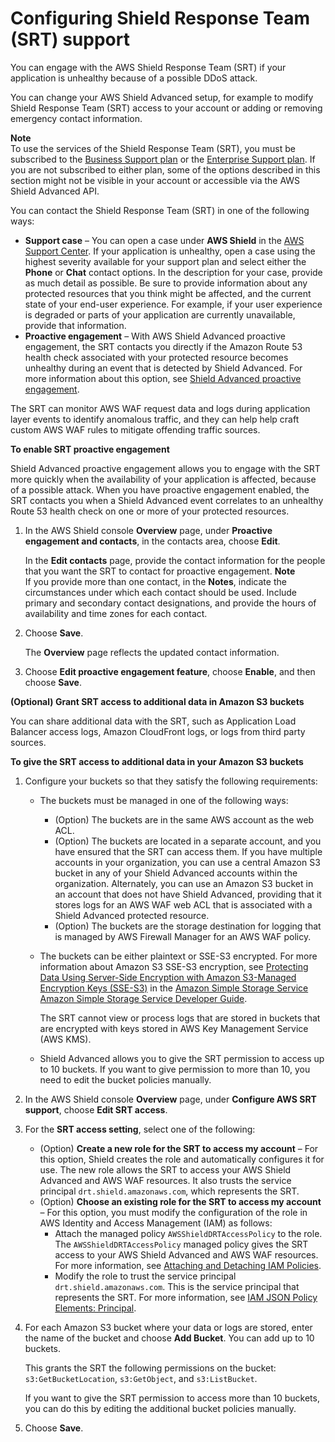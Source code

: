 # Configuring Shield Response Team \(SRT\) support<a name="ddos-edit-drt"></a>

You can engage with the AWS Shield Response Team \(SRT\) if your application is unhealthy because of a possible DDoS attack\. 

You can change your AWS Shield Advanced setup, for example to modify Shield Response Team \(SRT\) access to your account or adding or removing emergency contact information\.

**Note**  
To use the services of the Shield Response Team \(SRT\), you must be subscribed to the [Business Support plan](https://aws.amazon.com/premiumsupport/business-support/) or the [Enterprise Support plan](https://aws.amazon.com/premiumsupport/enterprise-support/)\. If you are not subscribed to either plan, some of the options described in this section might not be visible in your account or accessible via the AWS Shield Advanced API\.

You can contact the Shield Response Team \(SRT\) in one of the following ways: 
+ **Support case** – You can open a case under **AWS Shield** in the [AWS Support Center](https://docs.aws.amazon.com/awssupport/latest/user/case-management.html)\. If your application is unhealthy, open a case using the highest severity available for your support plan and select either the **Phone** or **Chat** contact options\. In the description for your case, provide as much detail as possible\. Be sure to provide information about any protected resources that you think might be affected, and the current state of your end\-user experience\. For example, if your user experience is degraded or parts of your application are currently unavailable, provide that information\. 
+ **Proactive engagement** – With AWS Shield Advanced proactive engagement, the SRT contacts you directly if the Amazon Route 53 health check associated with your protected resource becomes unhealthy during an event that is detected by Shield Advanced\. For more information about this option, see [Shield Advanced proactive engagement](ddos-advanced-proactive-engagement.md)\.

The SRT can monitor AWS WAF request data and logs during application layer events to identify anomalous traffic, and they can help help craft custom AWS WAF rules to mitigate offending traffic sources\.

**To enable SRT proactive engagement**

Shield Advanced proactive engagement allows you to engage with the SRT more quickly when the availability of your application is affected, because of a possible attack\. When you have proactive engagement enabled, the SRT contacts you when a Shield Advanced event correlates to an unhealthy Route 53 health check on one or more of your protected resources\.

1. In the AWS Shield console **Overview** page, under **Proactive engagement and contacts**, in the contacts area, choose **Edit**\.

   In the **Edit contacts** page, provide the contact information for the people that you want the SRT to contact for proactive engagement\. 
**Note**  
If you provide more than one contact, in the **Notes**, indicate the circumstances under which each contact should be used\. Include primary and secondary contact designations, and provide the hours of availability and time zones for each contact\. 

1. Choose **Save**\.

   The **Overview** page reflects the updated contact information\.

1. Choose **Edit proactive engagement feature**, choose **Enable**, and then choose **Save**\.

**\(Optional\) Grant SRT access to additional data in Amazon S3 buckets**

You can share additional data with the SRT, such as Application Load Balancer access logs, Amazon CloudFront logs, or logs from third party sources\. 

**To give the SRT access to additional data in your Amazon S3 buckets**

1. Configure your buckets so that they satisfy the following requirements: 
   + The buckets must be managed in one of the following ways:
     + \(Option\) The buckets are in the same AWS account as the web ACL\. 
     + \(Option\) The buckets are located in a separate account, and you have ensured that the SRT can access them\. If you have multiple accounts in your organization, you can use a central Amazon S3 bucket in any of your Shield Advanced accounts within the organization\. Alternately, you can use an Amazon S3 bucket in an account that does not have Shield Advanced, providing that it stores logs for an AWS WAF web ACL that is associated with a Shield Advanced protected resource\. 
     + \(Option\) The buckets are the storage destination for logging that is managed by AWS Firewall Manager for an AWS WAF policy\. 
   + The buckets can be either plaintext or SSE\-S3 encrypted\. For more information about Amazon S3 SSE\-S3 encryption, see [Protecting Data Using Server\-Side Encryption with Amazon S3\-Managed Encryption Keys \(SSE\-S3\)](https://docs.aws.amazon.com/AmazonS3/latest/dev/UsingServerSideEncryption.html) in the [Amazon Simple Storage Service Amazon Simple Storage Service Developer Guide](https://docs.aws.amazon.com/AmazonS3/latest/dev/Welcome.html)\.

     The SRT cannot view or process logs that are stored in buckets that are encrypted with keys stored in AWS Key Management Service \(AWS KMS\)\. 
   + Shield Advanced allows you to give the SRT permission to access up to 10 buckets\. If you want to give permission to more than 10, you need to edit the bucket policies manually\.

1. In the AWS Shield console **Overview** page, under **Configure AWS SRT support**, choose **Edit SRT access**\.

1. For the **SRT access setting**, select one of the following: 
   + \(Option\) **Create a new role for the SRT to access my account** – For this option, Shield creates the role and automatically configures it for use\. The new role allows the SRT to access your AWS Shield Advanced and AWS WAF resources\. It also trusts the service principal `drt.shield.amazonaws.com`, which represents the SRT\.
   + \(Option\) **Choose an existing role for the SRT to access my account** – For this option, you must modify the configuration of the role in AWS Identity and Access Management \(IAM\) as follows: 
     + Attach the managed policy `AWSShieldDRTAccessPolicy` to the role\. The `AWSShieldDRTAccessPolicy` managed policy gives the SRT access to your AWS Shield Advanced and AWS WAF resources\. For more information, see [Attaching and Detaching IAM Policies](https://docs.aws.amazon.com/IAM/latest/UserGuide/access_policies_manage-attach-detach.html)\. 
     + Modify the role to trust the service principal `drt.shield.amazonaws.com`\. This is the service principal that represents the SRT\. For more information, see [IAM JSON Policy Elements: Principal](https://docs.aws.amazon.com/IAM/latest/UserGuide/reference_policies_elements_principal.html)\. 

1. For each Amazon S3 bucket where your data or logs are stored, enter the name of the bucket and choose **Add Bucket**\. You can add up to 10 buckets\.

   This grants the SRT the following permissions on the bucket: `s3:GetBucketLocation`, `s3:GetObject`, and `s3:ListBucket`\.

   If you want to give the SRT permission to access more than 10 buckets, you can do this by editing the additional bucket policies manually\.

1. Choose **Save**\.